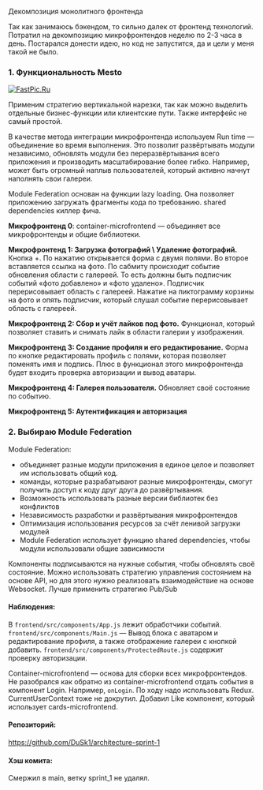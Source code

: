 Декомпозиция монолитного фронтенда

Так как занимаюсь бэкендом, то сильно далек от фронтенд технологий. Потратил на декомпозицию микрофронтендов неделю по 2-3 часа в день. Постарался донести идею, но код не запустится, да и цели у меня такой не было.

### **1. Функциональность Mesto**

[![FastPic.Ru](https://i124.fastpic.org/thumb/2024/1103/26/_e127f4631b9ad50434187f83fb448d26.jpeg)](https://fastpic.org/view/124/2024/1103/_e127f4631b9ad50434187f83fb448d26.png.html)

Применим стратегию вертикальной нарезки, так как можно выделить отдельные бизнес-функции или клиентские пути. Также интерфейс не самый простой.

В качестве метода интеграции микрофронтенда используем Run time — объединение во время выполнения. Это позволит развёртывать модули независимо, обновлять модули без переразвёртывания всего приложения и производить масштабирование более гибко. Например, может быть огромный наплыв пользователей, который активно начнут наполнять свои галереи.

Module Federation основан на функции lazy loading. Она позволяет приложению загружать фрагменты кода по требованию.
shared dependencies киллер фича.

**Микрофронтенд 0**: container-microfrontend — объединяет все микрофронтенды и общие библиотеки.

**Микрофронтенд 1: Загрузка фотографий \ Удаление фотографий.**
Кнопка +.
По нажатию открывается форма с двумя полями. Во второе вставляется ссылка на фото. По сабмиту происходит событие обновления области с галереей. То есть должны быть подписчик событий «фото добавлено» и «фото удалено». Подписчик перерисовывает область с галереей.
Нажатие на пиктограмму корзины на фото и опять подписчик, который слушал событие перерисовывает область с галереей.

**Микрофронтенд 2: Сбор и учёт лайков под фото.**
Функционал, который позволяет ставить и снимать лайк в области галерии у изображения.

**Микрофронтенд 3: Создание профиля и его редактирование.**
Форма по кнопке редактировать профиль с полями, которая позволяет поменять имя и подпись. Плюс в функционал этого микрофронтенда будет входить проверка авторизации и вывод аватары.

**Микрофронтенд 4: Галерея пользователя.**
Обновляет своё состояние по событию.

**Микрофронтенд 5: Аутентификация и авторизация**

### 2. Выбираю Module Federation

Module Federation:
- объединяет разные модули приложения в единое целое и позволяет им использовать общий код.
- команды, которые разрабатывают разные микрофронтенды, смогут получить доступ к коду друг друга до развёртывания.
- Возможность использовать разные версии библиотек без конфликтов
- Независимость разработки и развёртывания микрофронтендов
- Оптимизация использования ресурсов за счёт ленивой загрузки модулей
- Module Federation использует функцию shared dependencies, чтобы модули использовали общие зависимости

Компоненты подписываются на нужные события, чтобы обновлять своё состояние. Можно использовать стратегию управления состоянием на основе API, но для этого нужно реализовать взаимодействие на основе Websocket. Лучше применить стратегию Pub/Sub

#### Наблюдения:

В `frontend/src/components/App.js` лежит обработчики событий.
`frontend/src/components/Main.js` — Вывод блока с аватаром и редактирование профиля, а также отображение галереи с кнопкой добавить.
`frontend/src/components/ProtectedRoute.js` содержит проверку авторизации.

Container-microfrontend — основа для сборки всех микрофронтендов.
Не разобрался как обратно из container-microfrontend отдать события в компонент Login. Например, `onLogin`. По ходу надо использовать Redux. CurrentUserContext тоже не докрутил.
Добавил Like компонент, который использует cards-microfrontend.

#### Репозиторий:

https://github.com/DuSk1/architecture-sprint-1

#### Хэш комита:


Смержил в main, ветку sprint_1 не удалял.


